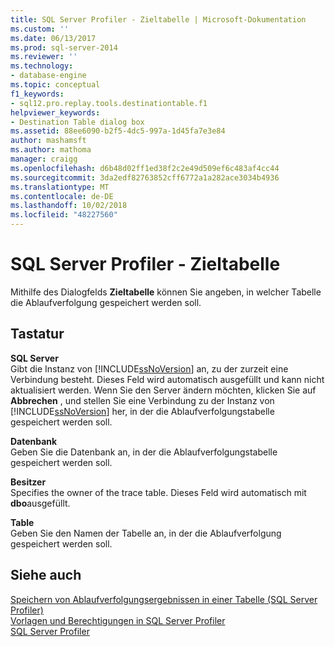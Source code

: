 ```yaml
---
title: SQL Server Profiler - Zieltabelle | Microsoft-Dokumentation
ms.custom: ''
ms.date: 06/13/2017
ms.prod: sql-server-2014
ms.reviewer: ''
ms.technology:
- database-engine
ms.topic: conceptual
f1_keywords:
- sql12.pro.replay.tools.destinationtable.f1
helpviewer_keywords:
- Destination Table dialog box
ms.assetid: 88ee6090-b2f5-4dc5-997a-1d45fa7e3e84
author: mashamsft
ms.author: mathoma
manager: craigg
ms.openlocfilehash: d6b48d02ff1ed38f2c2e49d509ef6c483af4cc44
ms.sourcegitcommit: 3da2edf82763852cff6772a1a282ace3034b4936
ms.translationtype: MT
ms.contentlocale: de-DE
ms.lasthandoff: 10/02/2018
ms.locfileid: "48227560"
---
```

# <a name="sql-server-profiler---destination-table"></a>SQL Server Profiler - Zieltabelle
  Mithilfe des Dialogfelds **Zieltabelle** können Sie angeben, in welcher Tabelle die Ablaufverfolgung gespeichert werden soll.  
  
## <a name="options"></a>Tastatur  
 **SQL Server**  
 Gibt die Instanz von [!INCLUDE[ssNoVersion](../includes/ssnoversion-md.md)] an, zu der zurzeit eine Verbindung besteht. Dieses Feld wird automatisch ausgefüllt und kann nicht aktualisiert werden. Wenn Sie den Server ändern möchten, klicken Sie auf **Abbrechen** , und stellen Sie eine Verbindung zu der Instanz von [!INCLUDE[ssNoVersion](../includes/ssnoversion-md.md)] her, in der die Ablaufverfolgungstabelle gespeichert werden soll.  
  
 **Datenbank**  
 Geben Sie die Datenbank an, in der die Ablaufverfolgungstabelle gespeichert werden soll.  
  
 **Besitzer**  
 Specifies the owner of the trace table. Dieses Feld wird automatisch mit **dbo**ausgefüllt.  
  
 **Table**  
 Geben Sie den Namen der Tabelle an, in der die Ablaufverfolgung gespeichert werden soll.  
  
## <a name="see-also"></a>Siehe auch  
 [Speichern von Ablaufverfolgungsergebnissen in einer Tabelle &#40;SQL Server Profiler&#41;](../tools/sql-server-profiler/save-trace-results-to-a-table-sql-server-profiler.md)   
 [Vorlagen und Berechtigungen in SQL Server Profiler](../tools/sql-server-profiler/sql-server-profiler-templates-and-permissions.md)   
 [SQL Server Profiler](../tools/sql-server-profiler/sql-server-profiler.md)  
  
  
